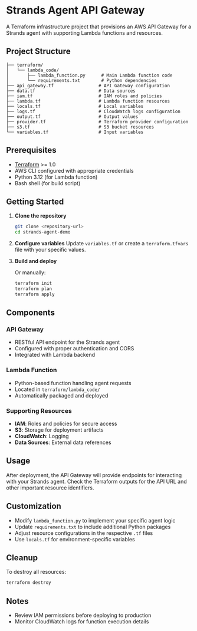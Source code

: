# Strands Agent API Gateway

A Terraform infrastructure project that provisions an AWS API Gateway for a Strands agent with supporting Lambda functions and resources.

## Project Structure

```
├── terraform/
│   └── lambda_code/
│       ├── lambda_function.py      # Main Lambda function code
│       └── requirements.txt        # Python dependencies
├── api_gateway.tf                 # API Gateway configuration
├── data.tf                        # Data sources
├── iam.tf                         # IAM roles and policies
├── lambda.tf                      # Lambda function resources
├── locals.tf                      # Local variables
├── logs.tf                        # CloudWatch logs configuration
├── output.tf                      # Output values
├── provider.tf                    # Terraform provider configuration
├── s3.tf                          # S3 bucket resources
└── variables.tf                   # Input variables
```

## Prerequisites

- [Terraform](https://www.terraform.io/downloads.html) >= 1.0
- AWS CLI configured with appropriate credentials
- Python 3.12 (for Lambda function)
- Bash shell (for build script)

## Getting Started

1. **Clone the repository**
   ```bash
   git clone <repository-url>
   cd strands-agent-demo
   ```

2. **Configure variables**
   Update `variables.tf` or create a `terraform.tfvars` file with your specific values.

3. **Build and deploy**

   Or manually:
   ```bash
   terraform init
   terraform plan
   terraform apply
   ```

## Components

### API Gateway
- RESTful API endpoint for the Strands agent
- Configured with proper authentication and CORS
- Integrated with Lambda backend

### Lambda Function
- Python-based function handling agent requests
- Located in `terraform/lambda_code/`
- Automatically packaged and deployed

### Supporting Resources
- **IAM**: Roles and policies for secure access
- **S3**: Storage for deployment artifacts
- **CloudWatch**: Logging
- **Data Sources**: External data references

## Usage

After deployment, the API Gateway will provide endpoints for interacting with your Strands agent. Check the Terraform outputs for the API URL and other important resource identifiers.

## Customization

- Modify `lambda_function.py` to implement your specific agent logic
- Update `requirements.txt` to include additional Python packages
- Adjust resource configurations in the respective `.tf` files
- Use `locals.tf` for environment-specific variables

## Cleanup

To destroy all resources:
```bash
terraform destroy
```

## Notes

- Review IAM permissions before deploying to production
- Monitor CloudWatch logs for function execution details